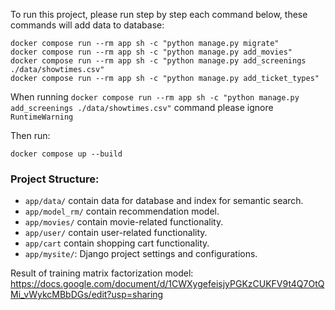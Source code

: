 To run this project, please run step by step each command below, these commands will add data to database:
```
docker compose run --rm app sh -c "python manage.py migrate"
docker compose run --rm app sh -c "python manage.py add_movies"
docker compose run --rm app sh -c "python manage.py add_screenings ./data/showtimes.csv"
docker compose run --rm app sh -c "python manage.py add_ticket_types"
```
When running `docker compose run --rm app sh -c "python manage.py add_screenings ./data/showtimes.csv"` command please ignore `RuntimeWarning`

Then run:
```
docker compose up --build
```

### Project Structure:

- `app/data/` contain data for database and index for semantic search.
- `app/model_rm/`  contain recommendation model.
- `app/movies/` contain movie-related functionality.
- `app/user/` contain user-related functionality. 
- `app/cart` contain shopping cart functionality.
- `app/mysite/`: Django project settings and configurations.

Result of training matrix factorization model: https://docs.google.com/document/d/1CWXygefeisjyPGKzCUKFV9t4Q7OtQMi_vWykcMBbDGs/edit?usp=sharing 
